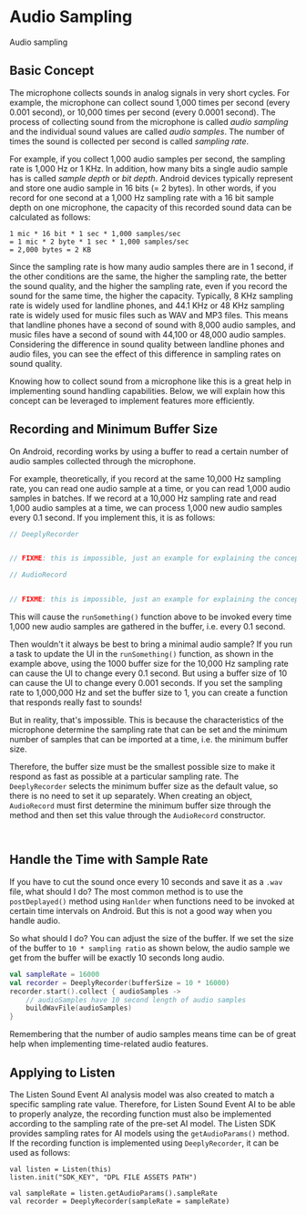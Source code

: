 # Audio Sampling

Audio sampling

## Basic Concept

The microphone collects sounds in analog signals in very short cycles. 
For example, the microphone can collect sound 1,000 times per second (every 0.001 second), or 10,000 times per second (every 0.0001 second). 
The process of collecting sound from the microphone is called *audio sampling* and the individual sound values are called *audio samples*. 
The number of times the sound is collected per second is called *sampling rate*.

For example, if you collect 1,000 audio samples per second, the sampling rate is 1,000 Hz or 1 KHz.
In addition, how many bits a single audio sample has is called *sample depth* or *bit depth*.
Android devices typically represent and store one audio sample in 16 bits (= 2 bytes). 
In other words, if you record for one second at a 1,000 Hz sampling rate with a 16 bit sample depth on one microphone, the capacity of this recorded sound data can be calculated as follows:

```
1 mic * 16 bit * 1 sec * 1,000 samples/sec
= 1 mic * 2 byte * 1 sec * 1,000 samples/sec
= 2,000 bytes = 2 KB
```

Since the sampling rate is how many audio samples there are in 1 second, if the other conditions are the same, the higher the sampling rate, the better the sound quality, and the higher the sampling rate, even if you record the sound for the same time, the higher the capacity. 
Typically, 8 KHz sampling rate is widely used for landline phones, and 44.1 KHz or 48 KHz sampling rate is widely used for music files such as WAV and MP3 files. 
This means that landline phones have a second of sound with 8,000 audio samples, and music files have a second of sound with 44,100 or 48,000 audio samples. 
Considering the difference in sound quality between landline phones and audio files, you can see the effect of this difference in sampling rates on sound quality. 

Knowing how to collect sound from a microphone like this is a great help in implementing sound handling capabilities.
Below, we will explain how this concept can be leveraged to implement features more efficiently.



## Recording and Minimum Buffer Size

On Android, recording works by using a buffer to read a certain number of audio samples collected through the microphone.

For example, theoretically, if you record at the same 10,000 Hz sampling rate, you can read one audio sample at a time, or you can read 1,000 audio samples in batches.
If we record at a 10,000 Hz sampling rate and read 1,000 audio samples at a time, we can process 1,000 new audio samples every 0.1 second.
If you implement this, it is as follows:

```kotlin
// DeeplyRecorder


// FIXME: this is impossible, just an example for explaining the concept
```

```kotlin
// AudioRecord


// FIXME: this is impossible, just an example for explaining the concept
```

This will cause the `runSomething()` function above to be invoked every time 1,000 new audio samples are gathered in the buffer, i.e. every 0.1 second.

Then wouldn't it always be best to bring a minimal audio sample?
If you run a task to update the UI in the `runSomething()` function, as shown in the example above, using the 1000 buffer size for the 10,000 Hz sampling rate can cause the UI to change every 0.1 second. 
But using a buffer size of 10 can cause the UI to change every 0.001 seconds. 
If you set the sampling rate to 1,000,000 Hz and set the buffer size to 1, you can create a function that responds really fast to sounds!

But in reality, that's impossible.
This is because the characteristics of the microphone determine the sampling rate that can be set and the minimum number of samples that can be imported at a time, i.e. the minimum buffer size. 

Therefore, the buffer size must be the smallest possible size to make it respond as fast as possible at a particular sampling rate. 
The `DeeplyRecorder` selects the minimum buffer size as the default value, so there is no need to set it up separately. 
When creating an object, `AudioRecord` must first determine the minimum buffer size through the ` ` method and then set this value through the `AudioRecord` constructor.

```kotlin
```

```kotlin
```



## Handle the Time with Sample Rate

If you have to cut the sound once every 10 seconds and save it as a `.wav` file, what should I do?
The most common method is to use the `postDeplayed()` method using `Hanlder` when functions need to be invoked at certain time intervals on Android.
But this is not a good way when you handle audio. 

<!-- 

If you want to find out more about why it's not a good method, please click 'View Details' below. 

1. Method to recreate an AudioRecord object every 10 seconds
2. Method to use one AudioRecord object but alternate between the startRecording() and stopRecording() functions
3. Method to use one AudioRecord object, accumulate audio samples in the buffer and get all the data stored at a fixed time interval

Typically, there are several reasons as follows:
- Some audio sample data is lost for a short period of time between the time it takes to create the AudioRecord object and the time between the startRecording() function and the time the `stopRecording()` function runs.
- Recalling the AudioRecord `startRecording()` and `stopRecording()` functions quickly often fails. 
- To prevent infinite accumulation of audio samples in the buffer and memory errors, it should be managed by methods such as emptying the memory continuously. 

-->

So what should I do?
You can adjust the size of the buffer. 
If we set the size of the buffer to `10 * sampling ratio` as shown below, the audio sample we get from the buffer will be exactly 10 seconds long audio.

```kotlin
val sampleRate = 16000
val recorder = DeeplyRecorder(bufferSize = 10 * 16000)
recorder.start().collect { audioSamples ->
    // audioSamples have 10 second length of audio samples
    buildWavFile(audioSamples)
}
```

Remembering that the number of audio samples means time can be of great help when implementing time-related audio features. 



## Applying to Listen

The Listen Sound Event AI analysis model was also created to match a specific sampling rate value.
Therefore, for Listen Sound Event AI to be able to properly analyze, the recording function must also be implemented according to the sampling rate of the pre-set AI model. 
The Listen SDK provides sampling rates for AI models using the `getAudioParams()` method.
If the recording function is implemented using `DeeplyRecorder`, it can be used as follows:

```
val listen = Listen(this)
listen.init("SDK_KEY", "DPL FILE ASSETS PATH")

val sampleRate = listen.getAudioParams().sampleRate
val recorder = DeeplyRecorder(sampleRate = sampleRate)
```

<!-- 
Caution!
The sampling rate value may vary depending on the file `.dpl`. 
If you use the recording function for both Listen and other purposes at the same time, you should write the code so that there is no problem even if the sampling rate changes during recording.
-->

